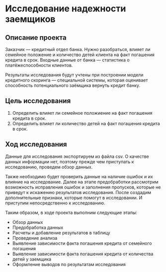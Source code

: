 # Исследование надежности заемщиков

## Описание проекта

Заказчик — кредитный отдел банка. Нужно разобраться, влияет ли семейное положение и количество детей клиента на факт погашения кредита в срок. Входные данные от банка — статистика о платёжеспособности клиентов.

Результаты исследования будут учтены при построении модели кредитного скоринга — специальной системы, которая оценивает способность потенциального заёмщика вернуть кредит банку.

## Цель исследования

1. Определить влияет ли семейное положиение на факт погашения кредита в срок.
2. Определить влияет ли количество детей на факт погашения кредита в срок.


## Ход исследования
Данные для исследования экспортируем из файла csv. О качестве данных информации нет, поэтому прежде чем приступать к исследованию, проведем обзор данных.

Также необходимо будет проверить данные на наличие ошибок и их влияние на исследование. Далее на этапе предобработки рассмотрим возможность исправления ошибок и заполнения пропусков, которые не приведут к искажению результатов исследования. После создадим дополнительные признаки, которые помогут в исследовании. И приступим непосредственно к исследованию.

Таким образом, в ходе проекта выполним следующие этапы:

* Обзор данных
* Предобработка данных
* Расчеты и добавление результатов в таблицу
* Проведение анализа
* Выявление зависимости факта погашения кредита от семейного погашения
* Выявление зависимости факта погашения кредита от количества детей у заемщика
* Оформление выводов по результатам исследования
